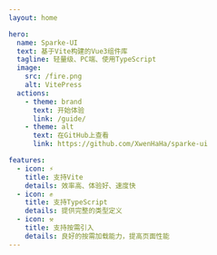 ```yaml
---
layout: home

hero:
  name: Sparke-UI
  text: 基于Vite构建的Vue3组件库
  tagline: 轻量级、PC端、使用TypeScript
  image:
    src: /fire.png
    alt: VitePress
  actions:
    - theme: brand
      text: 开始体验
      link: /guide/
    - theme: alt
      text: 在GitHub上查看
      link: https://github.com/XwenHaHa/sparke-ui

features:
  - icon: ⚡️
    title: 支持Vite
    details: 效率高、体验好、速度快
  - icon: ✊
    title: 支持TypeScript
    details: 提供完整的类型定义
  - icon: ⚒️
    title: 支持按需引入
    details: 良好的按需加载能力，提高页面性能
---
```

